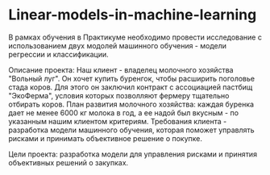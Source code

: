# Linear-models-in-machine-learning
В рамках обучения в Практикуме необходимо провести исследование с использованием двух модолей машинного обучения - модели регрессии и классификации.

Описание проекта: 
Наш клиент - владелец молочного хозяйства "Вольный луг". Он хочет купить буренгок, чтобы расширить поголовье стада коров. Для этого он заключил контракт с ассоциацией пастбищ "ЭкоФерма", условия которых позволляют фермеру тщательно отбирать коров. План развития молочного хозяйства: каждая буренка дает не менее 6000 кг молока в год, а ее надой был вкусным - по указанным нашим клиентом критериям. Требования клиента - разработка модели машинного обучения, которая поможет управлять рисками и принимать объективное решение о покупке.

Цели проекта: разработка модели для управления рисками и принятия объективных решений о закупках.

